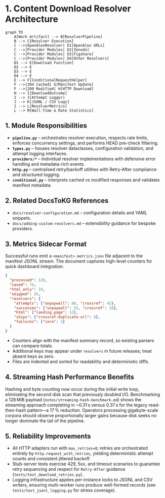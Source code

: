 # 1. Content Download Resolver Architecture

```mermaid
graph TD
    A[Work Artifact] --> B[ResolverPipeline]
    B --> C{Resolver Execution}
    C -->|OpenAlexResolver| D1[OpenAlex URLs]
    C -->|Provider Modules| D2[Zenodo]
    C -->|Provider Modules| D3[Figshare]
    C -->|Provider Modules| D4[Other Resolvers]
    D1 --> E[Download Function]
    D2 --> E
    D3 --> E
    D4 --> E
    E --> F[ConditionalRequestHelper]
    F -->|304 Cached| G[Manifest Update]
    F -->|200 Modified| H[HTTP Download]
    H --> I[DownloadOutcome]
    I --> J[Attempt Logger]
    J --> K[JSONL / CSV Logs]
    I --> L[ResolverMetrics]
    L --> M[Wall-Time & Rate Statistics]
```

## 1. Module Responsibilities

- **`pipeline.py`** – orchestrates resolver execution, respects rate limits,
  enforces concurrency settings, and performs HEAD pre-check filtering.
- **`types.py`** – houses resolver dataclasses, configuration validation, and
  attempt logging interfaces.
- **`providers/*`** – individual resolver implementations with defensive error
  handling and metadata-rich events.
- **`http.py`** – centralised retry/backoff utilities with Retry-After
  compliance and structured logging.
- **`conditional.py`** – interprets cached vs modified responses and validates
  manifest metadata.

## 2. Related DocsToKG References

- `docs/resolver-configuration.md` – configuration details and YAML snippets.
- `docs/adding-custom-resolvers.md` – extensibility guidance for bespoke
  providers.

## 3. Metrics Sidecar Format

Successful runs emit a `<manifest>.metrics.json` file adjacent to the manifest
JSONL stream. The document captures high-level counters for quick dashboard
integration:

```json
{
  "processed": 128,
  "saved": 74,
  "html_only": 19,
  "skipped": 35,
  "resolvers": {
    "attempts": {"unpaywall": 80, "crossref": 42},
    "successes": {"unpaywall": 55, "crossref": 18},
    "html": {"landing_page": 12},
    "skips": {"crossref:duplicate-url": 4},
    "failures": {"core": 2}
  }
}
```

- Counters align with the manifest summary record, so existing parsers can
  compare totals.
- Additional keys may appear under `resolvers` in future releases; treat absent
  keys as zero.
- Files are indented and sorted for readability and deterministic diffs.

## 4. Streaming Hash Performance Benefits

Hashing and byte counting now occur during the initial write loop, eliminating
the second disk scan that previously doubled I/O. Benchmarking a 128 MiB payload
(`notes/streaming-hash-benchmark.md`) shows the streaming approach completing in
~0.31 s versus 0.37 s for the legacy read-then-hash pattern—a 17 % reduction.
Operators processing gigabyte-scale corpora should observe proportionally larger
gains because disk seeks no longer dominate the tail of the pipeline.

## 5. Reliability Improvements

- All HTTP adapters run with `max_retries=0`; retries are orchestrated entirely
  by `http.request_with_retries`, yielding deterministic attempt counts and
  consistent jittered backoff.
- Stub-server tests exercise 429, 5xx, and timeout scenarios to guarantee retry
  sequencing and respect for `Retry-After` guidance (`tests/test_download_retries.py`).
- Logging infrastructure applies per-instance locks to JSONL and CSV writers,
  ensuring multi-worker runs produce well-formed records (see
  `tests/test_jsonl_logging.py` for stress coverage).
